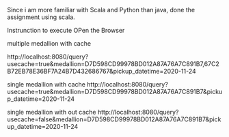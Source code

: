 Since i am more familiar with Scala and Python than java, done the assignment using scala.

Instrunction to execute 
OPen the Browser

multiple medallion with cache

http://localhost:8080/query?usecache=true&medallion=D7D598CD99978BD012A87A76A7C891B7,67C2B72EB78E36BF7A24B7D432686767&pickup_datetime=2020-11-24

single medallion with cache
http://localhost:8080/query?usecache=true&medallion=D7D598CD99978BD012A87A76A7C891B7&pickup_datetime=2020-11-24

single medallion with out cache
http://localhost:8080/query?usecache=false&medallion=D7D598CD99978BD012A87A76A7C891B7&pickup_datetime=2020-11-24
